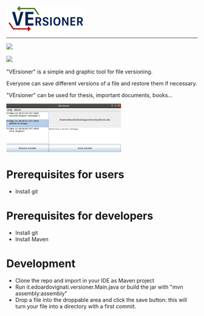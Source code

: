<img src="https://raw.githubusercontent.com/EdoardoVignati/VErsioner/develop/logo/versioner.png" width="40%">

<hr />
<a href='https://ci.edoardovignati.it/job/VErsioner/'><img src='https://ci.edoardovignati.it/buildStatus/icon?job=VErsioner'></a>

<a href='https://url.edoardovignati.it/versioner'><img src='https://ci.edoardovignati.it/job/VErsioner/badge/icon?subject=Custom%20Subject&status=Any%20State&color=darkturquoise'></a>


"VErsioner" is a simple and graphic tool for file versioning. 

Everyone can save different versions of a file and restore them if necessary.

"VErsioner" can be used for thesis, important documents, books...

<img src="https://raw.githubusercontent.com/EdoardoVignati/VErsioner/develop/demo.png" width="60%">

# Prerequisites for users
- Install git

# Prerequisites for developers
- Install git
- Install Maven

# Development
- Clone the repo and import in your IDE as Maven project
- Run it.edoardovignati.versioner.Main.java  or build the jar with "mvn assembly:assembly"
- Drop a file into the droppable area and click the save button: this will turn your file into a directory with a first commit.

